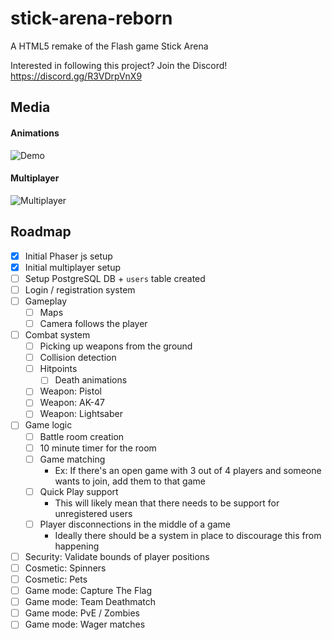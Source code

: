 # stick-arena-reborn
A HTML5 remake of the Flash game Stick Arena

Interested in following this project? Join the Discord! https://discord.gg/R3VDrpVnX9

## Media

#### Animations
![Demo](https://user-images.githubusercontent.com/52111974/209248299-059d8f04-e35c-4aae-a4a3-2c504b634890.gif)

#### Multiplayer
![Multiplayer](https://user-images.githubusercontent.com/46038298/209293806-513930e8-4bf0-48ec-b7d6-cd86f636fe82.gif)

## Roadmap

- [x] Initial Phaser js setup
- [x] Initial multiplayer setup
- [ ] Setup PostgreSQL DB + `users` table created
- [ ] Login / registration system
- [ ] Gameplay
  - [ ] Maps
  - [ ] Camera follows the player
- [ ] Combat system
  - [ ] Picking up weapons from the ground
  - [ ] Collision detection
  - [ ] Hitpoints
    - [ ] Death animations
  - [ ] Weapon: Pistol
  - [ ] Weapon: AK-47
  - [ ] Weapon: Lightsaber
- [ ] Game logic
  - [ ] Battle room creation
  - [ ] 10 minute timer for the room
  - [ ] Game matching
    - Ex: If there's an open game with 3 out of 4 players and someone wants to join, add them to that game
  - [ ] Quick Play support
    - This will likely mean that there needs to be support for unregistered users
  - [ ] Player disconnections in the middle of a game
    - Ideally there should be a system in place to discourage this from happening
- [ ] Security: Validate bounds of player positions
- [ ] Cosmetic: Spinners
- [ ] Cosmetic: Pets
- [ ] Game mode: Capture The Flag
- [ ] Game mode: Team Deathmatch
- [ ] Game mode: PvE / Zombies
- [ ] Game mode: Wager matches
